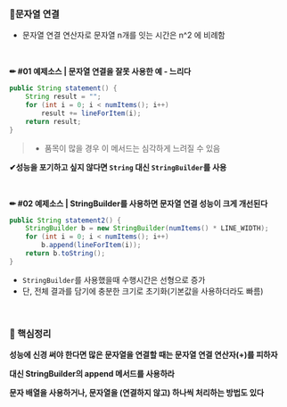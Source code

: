 ### 📝문자열 연결

- 문자열 연결 연산자로 문자열 n개를 잇는 시간은 n^2 에 비례함

<br>

**✏ #01 예제소스 | 문자열 연결을 잘못 사용한 예 - 느리다**

```java
public String statement() {
    String result = "";
    for (int i = 0; i < numItems(); i++)
        result += lineForItem(i);
    return result;
}
```

>- 품목이 많을 경우 이 메서드는 심각하게 느려질 수 있음

**✔성능을 포기하고 싶지 않다면 `String` 대신 `StringBuilder`를 사용**

<br>

**✏ #02 예제소스 | StringBuilder를 사용하면 문자열 연결 성능이 크게 개선된다**

```java
public String statement2() {
    StringBuilder b = new StringBuilder(numItems() * LINE_WIDTH);
    for (int i = 0; i < numItems(); i++)
        b.append(lineForItem(i));
    return b.toString();
}
```

- `StringBuilder`를 사용했을때 수행시간은 선형으로 증가
- 단, 전체 결과를 담기에 충분한 크기로 초기화(기본값을 사용하더라도 빠름)

<br>

### 📌 핵심정리

**성능에 신경 써야 한다면 많은 문자열을 연결할 때는 문자열 연결 연산자(+)를 피하자**

**대신 StringBuilder의 append 메서드를 사용하라**

**문자 배열을 사용하거나, 문자열을 (연결하지 않고) 하나씩 처리하는 방법도 있다**

<br>
